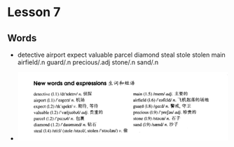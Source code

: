 # Lesson 7

## Words

- detective airport expect valuable parcel diamond steal stole stolen main airfield/.n guard/.n precious/.adj stone/.n sand/.n

- ![Words](../../Images/Part2/words-7.png)
